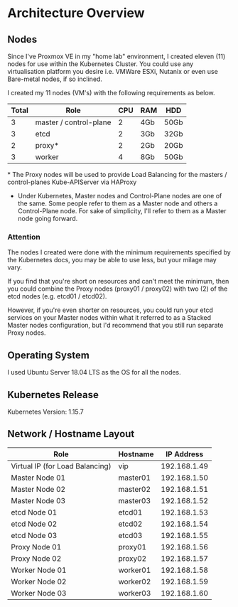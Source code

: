 # Architecture Overview

## Nodes

Since I've Proxmox VE in my "home lab" environment, I created eleven (11) nodes for use within the Kubernetes Cluster. You could use any virtualisation platform you desire i.e. VMWare ESXi, Nutanix or even use Bare-metal nodes, if so inclined.

I created my 11 nodes (VM's) with the following requirements as below.

| Total | Role | CPU | RAM | HDD |
|-------|------|-----|-----|-----|
| 3     | master / control-plane | 2 | 4Gb | 50Gb |
| 3     | etcd | 2   | 3Gb | 32Gb |
| 2     | proxy* | 2 | 2Gb | 20Gb |
| 3     | worker | 4 | 8Gb | 50Gb |

\* The Proxy nodes will be used to provide Load Balancing for the masters / control-planes Kube-APIServer via HAProxy

* Under Kubernetes, Master nodes and Control-Plane nodes are one of the same. Some people refer to them as a Master node and others a Control-Plane node. For sake of simplicity, I'll refer to them as a Master node going forward.

### Attention

The nodes I created were done with the minimum requirements specified by the Kubernetes docs, you may be able to use less, but your milage may vary.  

If you find that you're short on resources and can't meet the minimum, then you could combine the Proxy nodes (proxy01 / proxy02) with two (2) of the etcd nodes (e.g. etcd01 / etcd02).

However, if you're even shorter on resources, you could run your etcd services on your Master nodes within what it referred to as a Stacked Master nodes configuration, but I'd recommend that you still run separate Proxy nodes.

## Operating System

I used Ubuntu Server 18.04 LTS as the OS for all the nodes.

## Kubernetes Release

Kubernetes Version: 1.15.7

## Network / Hostname Layout

| Role | Hostname | IP Address |
|------|----------|------------|
| Virtual IP (for Load Balancing) | vip | 192.168.1.49 |
| Master Node 01 | master01 | 192.168.1.50 |
| Master Node 02 | master02 | 192.168.1.51 |
| Master Node 03 | master03 | 192.168.1.52 |
| etcd Node 01 | etcd01 | 192.168.1.53 |
| etcd Node 02 | etcd02 | 192.168.1.54 |
| etcd Node 03 | etcd03 | 192.168.1.55 |
| Proxy Node 01 | proxy01 | 192.168.1.56 |
| Proxy Node 02 | proxy02 | 192.168.1.57 |
| Worker Node 01 | worker01 | 192.168.1.58 |
| Worker Node 02 | worker02 | 192.168.1.59 |
| Worker Node 03 | worker03 | 192.168.1.60 |
